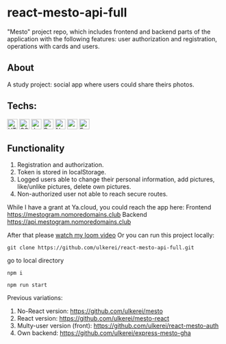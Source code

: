 # react-mesto-api-full
"Mesto" project repo, which includes frontend and backend parts of the application with the following features: user authorization and registration, operations with cards and users. 

## About
A study project: social app where users could share theirs photos. 

## Techs:
<div>
	<img height="24" src="https://user-images.githubusercontent.com/25181517/192158954-f88b5814-d510-4564-b285-dff7d6400dad.png" alt="HTML" title="HTML" />
	<img height="24" src="https://user-images.githubusercontent.com/25181517/183898674-75a4a1b1-f960-4ea9-abcb-637170a00a75.png" alt="CSS" title="CSS" />
	<img height="24" src="https://user-images.githubusercontent.com/25181517/117447155-6a868a00-af3d-11eb-9cfe-245df15c9f3f.png" alt="JavaScript" title="JavaScript" />
	<img height="24" src="https://user-images.githubusercontent.com/25181517/183897015-94a058a6-b86e-4e42-a37f-bf92061753e5.png" alt="React" title="React" />
	<img height="24" src="https://user-images.githubusercontent.com/25181517/183568594-85e280a7-0d7e-4d1a-9028-c8c2209e073c.png" alt="Node.js" title="Node.js" />
	<img height="24" src="https://user-images.githubusercontent.com/25181517/182884177-d48a8579-2cd0-447a-b9a6-ffc7cb02560e.png" alt="mongoDB" title="mongoDB" />
	<img height="24" src="https://user-images.githubusercontent.com/25181517/183859966-a3462d8d-1bc7-4880-b353-e2cbed900ed6.png" alt="Express" title="Express" />
</div>

## Functionality
1. Registration and authorization.
2. Token is stored in localStorage.
3. Logged users able to change their personal information, add pictures, like/unlike pictures, delete own pictures.
4. Non-authorized user not able to reach secure routes.
 
While I have a grant at Ya.cloud, you could reach the app here:
Frontend https://mestogram.nomoredomains.club
Backend https://api.mestogram.nomoredomains.club

After that please [watch my loom video](https://www.loom.com/embed/9a78fa9f570c4faabd971421017bf013)
Or you can run this project locally:
```
git clone https://github.com/ulkerei/react-mesto-api-full.git
```
go to local directory
```
npm i
```
```
npm run start
```

Previous variations:
1. No-React version: https://github.com/ulkerei/mesto
2. React version: https://github.com/ulkerei/mesto-react
3. Multy-user version (front): https://github.com/ulkerei/react-mesto-auth
4. Own backend: https://github.com/ulkerei/express-mesto-gha
